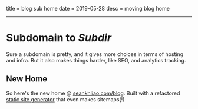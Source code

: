 title = blog sub home
date = 2019-05-28
desc = moving blog home

---

# Subdomain to _Subdir_

Sure a subdomain is pretty,
and it gives more choices in terms of hosting and infra.
But it also makes things harder,
like SEO, and analytics tracking.

## New Home

So here's the new home @ [seankhliao.com/blog](https://seankhliao.com/blog).
Built with a refactored [static site generator](https://github.com/seankhliao/cloud-build-tools/tree/master/site-builder)
that even makes sitemaps(!)
